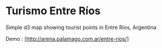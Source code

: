 Turismo Entre Ríos
==================

Simple d3 map showing tourist points in Entre Ríos, Argentina

Demo : [http://arena.palamago.com.ar/entre-rios/]
